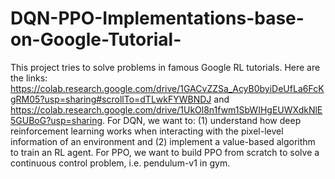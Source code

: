 # DQN-PPO-Implementations-base-on-Google-Tutorial-
This project tries to solve problems in famous Google RL tutorials. 
Here are the links: https://colab.research.google.com/drive/1GACvZZSa_AcyB0byiDeUfLa6FcKgRM05?usp=sharing#scrollTo=dTLwkFYWBNDJ and https://colab.research.google.com/drive/1UkOl8n1fwm1SbWIHgEUWXdkNlE5GUBoG?usp=sharing.
For DQN, we want to: (1) understand how deep reinforcement learning works when interacting with the pixel-level information of an environment and (2) implement a value-based algorithm to train an RL agent.
For PPO, we want to build PPO from scratch to solve a continuous control problem, i.e. pendulum-v1 in gym.

